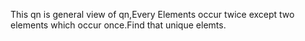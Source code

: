 This qn is general view of qn,Every Elements occur twice except two elements which occur once.Find that unique elemts.
